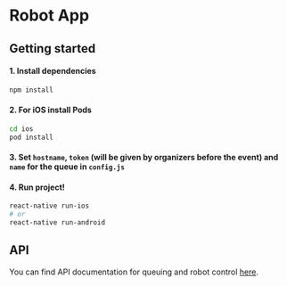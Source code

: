 # Robot App

## Getting started

#### 1. Install dependencies
```bash
npm install
```

#### 2. For iOS install Pods
```bash
cd ios
pod install
```
#### 3. Set `hostname`, `token` (will be given by organizers before the event) and `name` for the queue in `config.js`

#### 4. Run project!
```bash
react-native run-ios
# or
react-native run-android
```

## API
You can find API documentation for queuing and robot control [here](docs/api.html).

